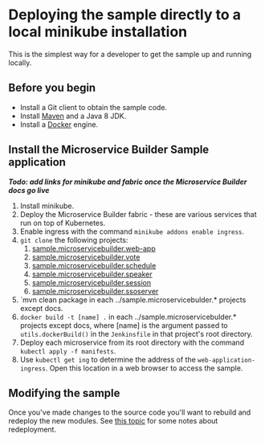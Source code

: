 # Deploying the sample directly to a local minikube installation

This is the simplest way for a developer to get the sample up and running locally.

## Before you begin

* Install a Git client to obtain the sample code.
* Install [Maven](https://maven.apache.org/download.cgi) and a Java 8 JDK.
* Install a [Docker](https://docs.docker.com/engine/installation/) engine.

## Install the Microservice Builder Sample application

 **_Todo: add links for minikube and fabric once the Microservice Builder docs go live_**
1. Install minikube.
1. Deploy the Microservice Builder fabric - these are various services that run on top of Kubernetes.
1. Enable ingress with the command `minikube addons enable ingress`.
1. `git clone` the following projects:
   1. [sample.microservicebuilder.web-app](https://github.com/WASdev/sample.microservicebuilder.web-app)
   1. [sample.microservicebuilder.vote](https://github.com/WASdev/sample.microservicebuilder.vote)
   1. [sample.microservicebuilder.schedule](https://github.com/WASdev/sample.microservicebuilder.schedule)
   1. [sample.microservicebuilder.speaker](https://github.com/WASdev/sample.microservicebuilder.speaker)
   1. [sample.microservicebuilder.session](https://github.com/WASdev/sample.microservicebuilder.session)
   1. [sample.microservicebuilder.ssoserver](https://github.com/WASdev/sample.microservicebuilder.ssoserver)
1. `mvn clean package in each ../sample.microservicebulder.* projects except docs.
1. `docker build -t [name] .` in each ../sample.microservicebulder.* projects except docs, where [name] is the argument passed to `utils.dockerBuild()` in the `Jenkinsfile` in that project's root directory.
1. Deploy each microservice from its root directory with the command `kubectl apply -f manifests`.
1. Use `kubectl get ing` to determine the address of the `web-application-ingress`. Open this location in a web browser to access the sample. 

## Modifying the sample

Once you've made changes to the source code you'll want to rebuild and redeploy the new modules. See [this topic](updating_the_app.md) for some notes about redeployment.
